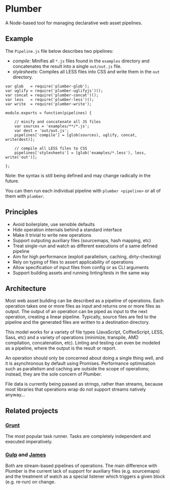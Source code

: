 Plumber
=======

A Node-based tool for managing declarative web asset pipelines.


## Example

The `Pipeline.js` file below describes two pipelines:

- *compile*: Minifies all `*.js` files found in the `examples`
  directory and concatenates the result into a single `out/out.js` file.
- *stylesheets*: Compiles all LESS files into CSS and write
  them in the `out` directory.

```
var glob   = require('plumber-glob');
var uglify = require('plumber-uglifyjs')();
var concat = require('plumber-concat')();
var less   = require('plumber-less')();
var write  = require('plumber-write');

module.exports = function(pipelines) {

    // minify and concatenate all JS files
    var sources = 'examples/**/*.js';
    var dest = 'out/out.js';
    pipelines['compile'] = [glob(sources), uglify, concat, write(dest)];

    // compile all LESS files to CSS
    pipelines['stylesheets'] = [glob('examples/*.less'), less, write('out')];

};
```

Note: the syntax is still being defined and may change radically in
the future.

You can then run each individual pipeline with `plumber <pipeline>` or
all of them with `plumber`.


## Principles

- Avoid boilerplate, use sensible defaults
- Hide operation internals behind a standard interface
- Make it trivial to write new operations
- Support outputing auxiliary files (sourcemaps, hash mapping, etc)
- Treat single-run and watch as different executions of a same defined pipeline
- Aim for high performance (exploit parallelism, caching, dirty-checking)
- Rely on typing of files to assert applicability of operations
- Allow specification of input files from config or as CLI arguments
- Support building assets and running linting/tests in the same way


## Architecture

Most web asset building can be described as a pipeline of operations.
Each operation takes one or more files as input and returns one or
more files as output.  The output of an operation can be piped as
input to the next operation, creating a linear pipeline.  Typically,
source files are fed to the pipeline and the generated files are
written to a destination directory.

This model works for a variety of file types (JavaScript,
CoffeeScript, LESS, Sass, etc) and a variety of operations (minimize,
transpile, AMD compilation, concatenation, etc).  Linting and testing
can even be modeled as a pipeline, where the output is the result or
report.

An operation should only be concerned about doing a single thing well,
and it is asynchronous by default using Promises.  Performance
optimisation such as parallelism and caching are outside the scope of
operations; instead, they are the sole concern of Plumber.

File data is currently being passed as strings, rather than streams,
because most libraries that operations wrap do not support streams
natively anyway...


## Related projects

### [Grunt](http://gruntjs.com/)

The most popular task runner.  Tasks are completely independent and
executed imperatively.

### [Gulp](https://github.com/wearefractal/gulp) and [James](https://github.com/leonidas/james.js)

Both are stream-based pipelines of operations.  The main difference
with Plumber is the current lack of support for auxiliary files
(e.g. sourcemaps) and the treatment of watch as a special listener
which triggers a given block (e.g. re-run) on change.
